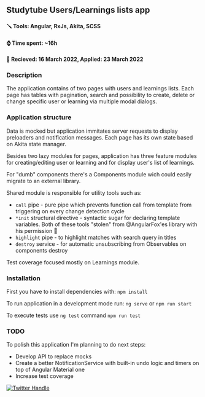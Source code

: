 ## Studytube Users/Learnings lists app
#### 🪛 Tools: Angular, RxJs, Akita, SCSS
#### ⌚ Time spent: ~16h
#### 📆 Recieved: 16 March 2022, Applied: 23 March 2022

### Description

The application contains of two pages with users and learnings lists. Each page has tables with pagination, search and possibility to create, delete or change specific user or learning via multiple modal dialogs.

### Application structure

Data is mocked but application immitates server requests to display preloaders and notification messages. Each page has its own state based on Akita state manager.

Besides two lazy modules for pages, application has three feature modules for creating/editing user or learning and for display user's list of learnings.

For "dumb" components there's a Components module wich could easily migrate to an external library.

Shared module is responsible for utility tools such as:
- `call` pipe - pure pipe which prevents function call from template from triggering on every change detection cycle
- `*init` structural directive - syntactic sugar for declaring template variables. Both of these tools "stolen" from @AngularFox'es library with his permission 🦊
- `highlight` pipe - to highlight matches with search query in titles
- `destroy` service - for automatic unsubscribing from Observables on components destroy

Test coverage focused mostly on Learnings module.

### Installation

First you have to install dependencies with: `npm install`

To run application in a development mode run: `ng serve` or `npm run start`

To execute tests use `ng test` command `npm run test`

### TODO
To polish this application I'm planning to do next steps:
- Develop API to replace mocks
- Create a better NotificationService with built-in undo logic and timers on top of Angular Material one
- Increase test coverage

[![Twitter Handle](https://img.shields.io/twitter/follow/mikekucherov?style=social)](https://twitter.com/mikekucherov)

